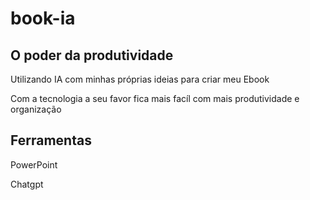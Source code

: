 <h1>book-ia</h1>
<h2>O poder da produtividade</h2>
<p>Utilizando IA com minhas próprias ideias para criar meu Ebook</p>
<p>Com a tecnologia a seu favor fica mais facíl com mais produtividade e organização</p>
<h2>Ferramentas</h2>
<p>PowerPoint</p>
<p>Chatgpt</p>
